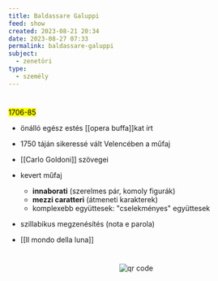 ```yaml
---
title: Baldassare Galuppi
feed: show
created: 2023-08-21 20:34
date: 2023-08-27 07:33
permalink: baldassare-galuppi
subject:
  - zenetöri
type:
  - személy
---
```

#
<mark>1706-85</mark>

- önálló egész estés [[opera buffa]]kat írt
- 1750 táján sikeressé vált Velencében a műfaj
- [[Carlo Goldoni]] szövegei

- kevert műfaj
	- **innaborati** (szerelmes pár, komoly figurák)
	- **mezzi caratteri** (átmeneti karakterek)
	- komplexebb együttesek: "cselekményes" együttesek
- szillabikus megzenésítés (nota e parola)
- [[Il mondo della luna]]




#
<p style="text-align: center;"><img src="https://chart.googleapis.com/chart?cht=qr&chl=https://notes.andrasdenes.com/baldassare-galuppi&chs=180x180&choe=UTF-8&chld=L|2" alt="qr code"></p>

